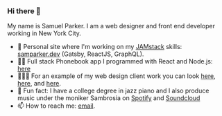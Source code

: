 ### Hi there 👋

My name is Samuel Parker. I am a web designer and front end developer working in New York City. 

- 🧠 Personal site where I'm working on my [JAMstack](https://jamstack.org/) skills: [samparker.dev](https://samparker.dev/) (Gatsby, ReactJS, GraphQL).
- 🤜🏼 Full stack Phonebook app I programmed with React and Node.js: [here](https://murmuring-everglades-92656.herokuapp.com/)
- 👨🏻‍💻 For an example of my web design client work you can look [here](https://www.collabaretcreative.com/), [here](https://www.derekbrooker.com/), and [here](http://saltandlight.nyc/). 
- 🎹 Fun fact: I have a college degree in jazz piano and I also produce music under the moniker Sambrosia on [Spotify](https://open.spotify.com/artist/08wnFVjoryHSe9eVIYZFUN?si=R80fw8ZSRdyxpGz8ejmuxQ) and [Soundcloud](https://soundcloud.com/sambrosiamusic)
- 📫 How to reach me: [email](samuel.a.parker00@gmail.com ).






<!--
**samuelaparker/samuelaparker** is a ✨ _special_ ✨ repository because its `README.md` (this file) appears on your GitHub profile.

Here are some ideas to get you started:

- 🔭 I’m currently working on ...
- 🌱 I’m currently learning ...
- 👯 I’m looking to collaborate on ...
- 🤔 I’m looking for help with ...
- 💬 Ask me about ...
- 📫 How to reach me: ...
- 😄 Pronouns: ...
- ⚡ Fun fact: ...
-->
